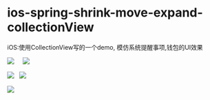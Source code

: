 # ios-spring-shrink-move-expand-collectionView
iOS:使用CollectionView写的一个demo, 模仿系统提醒事项,钱包的UI效果

![](https://github.com/TactBoy/ios-spring-shrink-move-expand-collectionView/raw/master/1.gif)         ![](https://github.com/TactBoy/ios-spring-shrink-move-expand-collectionView/raw/master/2.gif)

![](https://github.com/TactBoy/ios-spring-shrink-move-expand-collectionView/raw/master/3.gif)         ![](https://github.com/TactBoy/ios-spring-shrink-move-expand-collectionView/raw/master/4.gif) 

![](https://github.com/TactBoy/ios-spring-shrink-move-expand-collectionView/raw/master/5.gif)  


